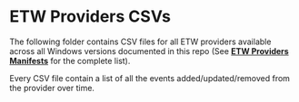 # ETW Providers CSVs

The following folder contains CSV files for all ETW providers available across all Windows versions documented in this repo (See [**ETW Providers Manifests**](https://github.com/nasbench/ETW-Resources/tree/main/ETWProvidersManifests) for the complete list).

Every CSV file contain a list of all the events added/updated/removed from the provider over time.
